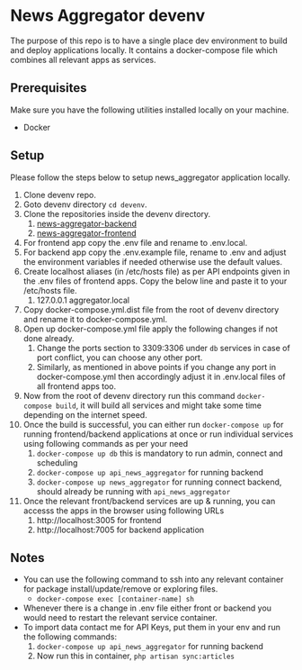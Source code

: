 # News Aggregator devenv

The purpose of this repo is to have a single place dev environment to build and deploy applications locally. It contains a docker-compose file which combines all relevant apps as services.

## Prerequisites

Make sure you have the following utilities installed locally on your machine.

- Docker

## Setup

Please follow the steps below to setup news_aggregator application locally.

1. Clone devenv repo.
2. Goto devenv directory `cd devenv`.
3. Clone the repositories inside the devenv directory.
    1. [news-aggregator-backend](https://github.com/ahmad-KamalAnwar/news-aggregator-backend)
    2. [news-aggregator-frontend](https://github.com/ahmad-KamalAnwar/news-aggregator)
4. For frontend app copy the .env file and rename to .env.local.
5. For backend app copy the .env.example file, rename to .env and adjust the environment variables if needed otherwise use the default values.
6. Create localhost aliases (in /etc/hosts file) as per API endpoints given in the .env files of frontend apps. Copy the below line and paste it to your /etc/hosts file.
    1. 127.0.0.1	aggregator.local
7. Copy docker-compose.yml.dist file from the root of devenv directory and rename it to docker-compose.yml.
8. Open up docker-compose.yml file apply the following changes if not done already.
    1. Change the ports section to 3309:3306 under `db` services in case of port conflict, you can choose any other port.
    2. Similarly, as mentioned in above points if you change any port in docker-compose.yml then accordingly adjust it in .env.local files of all frontend apps too.
9. Now from the root of devenv directory run this command `docker-compose build`, it will build all services and might take some time depending on the internet speed.
10. Once the build is successful, you can either run `docker-compose up` for running frontend/backend applications at once or run individual services using following commands as per your need
    1. `docker-compose up db` this is mandatory to run admin, connect and scheduling
    2. `docker-compose up api_news_aggregator` for running backend
    3. `docker-compose up news_aggregator` for running connect backend, should already be running with `api_news_aggregator`
11. Once the relevant front/backend services are up & running, you can accesss the apps in the browser using following URLs
    1. http://localhost:3005 for frontend
    2. http://localhost:7005 for backend application

## Notes

- You can use the following command to ssh into any relevant container for package install/update/remove or exploring files.
    - `docker-compose exec [container-name] sh`
- Whenever there is a change in .env file either front or backend you would need to restart the relevant service container.
- To import data contact me for API Keys, put them in your env and run the following commands:
  1. `docker-compose up api_news_aggregator` for running backend
  2. Now run this in container, `php artisan sync:articles`
